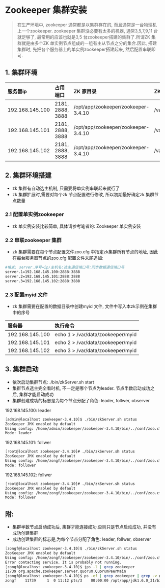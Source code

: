 # Zookeeper 集群安装
> 在生产环境中, zookeeper 通常都是以集群存在的, 而且通常是一台物理机上一个zookeeper. zookeeper 集群没必要有太多的机器, 通常3,5,7,9,11 台就足够了, 最常用的应该也就是3,5 台zookeeper搭建的集群了.所谓ZK 集群就是由多个ZK 单实例节点组成的一组有主从节点之分的集合.因此, 搭建集群时, 先把各个服务器上的单实例zookeeper搭建起来, 然后配置串联即可.


## 1. 集群环境

| 服务器ip | 占用端口 | ZK 家目录 | ZK 数据目录 | 数据日志目录 | ZK 日志目录 |
| :--- | :--- | :--- | :--- | :--- | :--- |
| 192.168.145.100 | 2181, 2888, 3888 | /opt/app/zookeeper/zookeeper-3.4.10 | /var/data/zookeeper | /var/logs/zookeeper/datalogs| /var/logs/zookeeper/zklogs |
| 192.168.145.101 | 2181, 2888, 3888 | /opt/app/zookeeper/zookeeper-3.4.10 | /var/data/zookeeper | /var/logs/zookeeper/datalogs| /var/logs/zookeeper/zklogs |
| 192.168.145.102 | 2181, 2888, 3888 | /opt/app/zookeeper/zookeeper-3.4.10 | /var/data/zookeeper | /var/logs/zookeeper/datalogs| /var/logs/zookeeper/zklogs |


## 2. 集群环境搭建
* zk 集群有自动选主机制, 只需要将单实例串联起来就行了
* zk 集群扩展时,需要对每个zk 节点配置进行修改, 所以初期最好确定zk 集群节点数量

### 2.1 配置单实例zookeeper
* zk 单实例安装比较简单, 具体请参考笔者的: Zookeeper 单实例安装

### 2.2 串联zookeeper 集群
* zk 集群需要在每个节点配置文件zoo.cfg 中指定zk集群所有节点的地址, 因此在每台服务器节点的zoo.cfg 配置文件末尾追加:

```bash
#格式: server.序号=ip/主机名:选主通信端口号:同步数据通信端口号
server.1=192.168.145.100:2888:3888
server.2=192.168.145.101:2888:3888
server.3=192.168.145.102:2888:3888
```

### 2.3 配置myid 文件
* zk 集群需要在配置的数据目录中创建myid 文件, 文件中写入本zk示例在集群中的序号

| 服务器 | 执行命令 |
| :--- | :--- |
| 192.168.145.100 | echo 1 > /var/data/zookeeper/myid |
| 192.168.145.101 | echo 2 > /var/data/zookeeper/myid |
| 192.168.145.102 | echo 3 > /var/data/zookeeper/myid |


## 3. 集群启动
* 依次启动集群节点: ./bin/zkServer.sh start
* 集群节点选主完全看时机, 不一定是哪个节点为leader. 节点半数启动成功之后, 集群才能启动成功
* 集群创建成功的标志是为每个节点分配了角色: leader, follwer, observer

192.168.145.100: leader
```bash
[admin@localhost zookeeper-3.4.10]$ ./bin/zkServer.sh status
ZooKeeper JMX enabled by default
Using config: /home/admin/zookeeper/zookeeper-3.4.10/bin/../conf/zoo.cfg
Mode: leader
```

192.168.145.101: follwer
```bash
[root@localhost zookeeper-3.4.10]# ./bin/zkServer.sh status
ZooKeeper JMX enabled by default
Using config: /home/zongf/zookeeper/zookeeper-3.4.10/bin/../conf/zoo.cfg
Mode: follower
```

192.168.145.102: follwer
```bash
[root@localhost zookeeper-3.4.10]# ./bin/zkServer.sh status
ZooKeeper JMX enabled by default
Using config: /home/zongf/zookeeper/zookeeper-3.4.10/bin/../conf/zoo.cfg
Mode: follower
```

## 附:
* 集群半数节点启动成功后, 集群才能连接成功.否则只是节点启动成功, 并没有成功创建集群
* 成功创建集群的标志是,为每个节点分配了角色: leader, follwer, observer

```bash
[zongf@localhost zookeeper-3.4.10]$ ./bin/zkServer.sh status              
ZooKeeper JMX enabled by default
Using config: /home/zongf/zookeeper/zookeeper-3.4.10/bin/../conf/zoo.cfg
Error contacting service. It is probably not running.
[zongf@localhost zookeeper-3.4.10]$ jps -l | grep zookeeper               
11739 org.apache.zookeeper.server.quorum.QuorumPeerMain
[zongf@localhost zookeeper-3.4.10]$ ps -ef | grep zookeeper | grep -v grep
zongf    11739     1  0 11:12 pts/3    00:00:00 /opt/app/jdk1.6.0_31/bin/java -Dzookeeper.log.dir=. -Dzookeeper.root.logger=INFO,CONSOLE -cp /home/zongf/zookeeper/zookeeper-3.4.10/bin/../build/classes:/home/zongf/zookeeper/zookeeper-3.4.10/bin/../build/lib/*.jar:/home/zongf/zookeeper/zookeeper-3.4.10/bin/../lib/slf4j-log4j12-1.6.1.jar:/home/zongf/zookeeper/zookeeper-3.4.10/bin/../lib/slf4j-api-1.6.1.jar:/home/zongf/zookeeper/zookeeper-3.4.10/bin/../lib/netty-3.10.5.Final.jar:/home/zongf/zookeeper/zookeeper-3.4.10/bin/../lib/log4j-1.2.16.jar:/home/zongf/zookeeper/zookeeper-3.4.10/bin/../lib/jline-0.9.94.jar:/home/zongf/zookeeper/zookeeper-3.4.10/bin/../zookeeper-3.4.10.jar:/home/zongf/zookeeper/zookeeper-3.4.10/bin/../src/java/lib/*.jar:/home/zongf/zookeeper/zookeeper-3.4.10/bin/../conf: -Dcom.sun.management.jmxremote -Dcom.sun.management.jmxremote.local.only=false org.apache.zookeeper.server.quorum.QuorumPeerMain /home/zongf/zookeeper/zookeeper-3.4.10/bin/../conf/zoo.cfg
```




